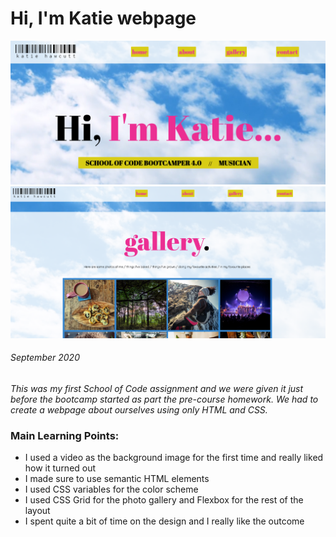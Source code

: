 # Hi, I'm Katie webpage

![Homepage screenshot](./Assets/Images/homepage-screenshot.PNG)
![Gallery screenshot](./Assets/Images/gallery-screenshot.PNG)

###### September 2020

_This was my first School of Code assignment and we were given it just before the bootcamp started as part the pre-course homework. We had to create a webpage about ourselves using only HTML and CSS._

### Main Learning Points:

- I used a video as the background image for the first time and really liked how it turned out
- I made sure to use semantic HTML elements
- I used CSS variables for the color scheme
- I used CSS Grid for the photo gallery and Flexbox for the rest of the layout
- I spent quite a bit of time on the design and I really like the outcome
